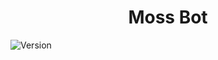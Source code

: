 <h1 align="center">Moss Bot</h1>
<p>
  <img alt="Version" src="https://img.shields.io/badge/version-v1.0-blue.svg?cacheSeconds=2592000" />
